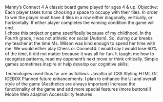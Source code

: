 Manny’s Connect 4
A classic board game played for ages 4 & up.
Objective: Each player takes turns choosing a space to occupy with their tiles. In order to win the player must have 4 tiles in a row either diagonally, vertically, or horizontally. If either player completes the winning condition the game will end.  
I chose this project or game specifically because of my childhood. In the Fourth grade, I was not athletic nor social (Autism). So, during our breaks my teacher at the time Ms. Wilson was kind enough to spend her time with me. We would either play Chess or Connect4. I would say I would lose 60% of the time, it did not matter because it was all for fun. It taught me how to recognize patterns, read my opponent’s next move or think critically. Simple games sometimes inspire or help develop our cognitive skills. 

Technologies used thus far are as follows.
JavaScript
CSS Styling 
HTML
Git
ICEBOX
Planned future enhancements.
I plan to enhance the UI and overall style of the game (Aesthetics are always important)
Increase the functionality of the game and add more special features (more buttons!!)
Mobile Web adaption
Accessibility features 
